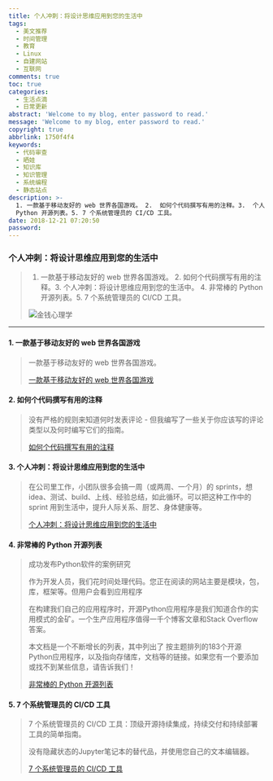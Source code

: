 ```yaml
---
title: 个人冲刺：将设计思维应用到您的生活中
tags:
  - 美文推荐
  - 时间管理
  - 教育
  - Linux
  - 自建网站
  - 互联网
comments: true
toc: true
categories:
  - 生活点滴
  - 日常更新
abstract: 'Welcome to my blog, enter password to read.'
message: 'Welcome to my blog, enter password to read.'
copyright: true
abbrlink: 1750f4f4
keywords:
  - 代码审查
  - 晒娃
  - 知识库
  - 知识管理
  - 系统编程
  - 静态站点
description: >-
  1. 一款基于移动友好的 web 世界各国游戏。 2.  如何个代码撰写有用的注释。3.  个人冲刺：将设计思维应用到您的生活中。 4. 非常棒的
  Python 开源列表。5. 7 个系统管理员的 CI/CD 工具。
date: 2018-12-21 07:20:50
password:
---
```

<script type="text/javascript" src="/js/src/bai.js"></script>

### 个人冲刺：将设计思维应用到您的生活中
>  1. 一款基于移动友好的 web 世界各国游戏。 2.  如何个代码撰写有用的注释。3.  个人冲刺：将设计思维应用到您的生活中。 4. 非常棒的 Python 开源列表。5. 7 个系统管理员的 CI/CD 工具。
>
> ![金钱心理学](https://wx4.sinaimg.cn/large/006tNbRwgy1fye105mi0gj30u01410ue.jpg)

---
#### 1. 一款基于移动友好的 web 世界各国游戏
> 一款基于移动友好的 web 世界各国游戏。
>
> [一款基于移动友好的 web 世界各国游戏](https://geogee.me/)

#### 2. 如何个代码撰写有用的注释
> 没有严格的规则来知道何时发表评论 - 但我编写了一些关于你应该写的评论类型以及何时编写它们的指南。
>
> [如何个代码撰写有用的注释](https://carlanderson.xyz/how-to-write-useful-comments/)

#### 3. 个人冲刺：将设计思维应用到您的生活中
> 在公司里工作，小团队很多会搞一周（或两周、一个月）的 sprints，想 idea、测试、build、上线、经验总结，如此循环。可以把这种工作中的 sprint 用到生活中，提升人际关系、厨艺、身体健康等。
>
> [个人冲刺：将设计思维应用到您的生活中 ](https://praxis.fortelabs.co/personal-sprints-applying-design-thinking-to-your-life/)

#### 4. 非常棒的 Python 开源列表
> 成功发布Python软件的案例研究
>
> 作为开发人员，我们花时间处理代码。您正在阅读的网站主要是模块，包，库，框架等。但用户会看到应用程序
>
> 在构建我们自己的应用程序时，开源Python应用程序是我们知道合作的实用模式的金矿。一个生产应用程序值得一千个博客文章和Stack Overflow答案。
>
> 本文档是一个不断增长的列表，其中列出了 按主题排列的183个开源Python应用程序，以及指向存储库，文档等的链接。如果您有一个要添加或找不到某些信息，请告诉我们！
>
> [非常棒的 Python 开源列表](https://github.com/mahmoud/awesome-python-applications)

#### 5. 7 个系统管理员的 CI/CD 工具
>  7 个系统管理员的 CI/CD 工具：顶级开源持续集成，持续交付和持续部署工具的简单指南。
>
> 没有隐藏状态的Jupyter笔记本的替代品，并使用您自己的文本编辑器。
>
> [ 7 个系统管理员的 CI/CD 工具](https://opensource.com/article/18/12/cicd-tools-sysadmins)


